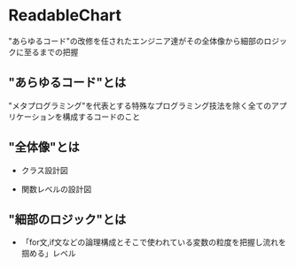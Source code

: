 # ReadableChart

"あらゆるコード"の改修を任されたエンジニア達がその全体像から細部のロジックに至るまでの把握


## "あらゆるコード"とは

"メタプログラミング"を代表とする特殊なプログラミング技法を除く全てのアプリケーションを構成するコードのこと


## "全体像"とは

- クラス設計図

- 関数レベルの設計図



## "細部のロジック"とは

- 「for文,if文などの論理構成とそこで使われている変数の粒度を把握し流れを掴める」レベル






